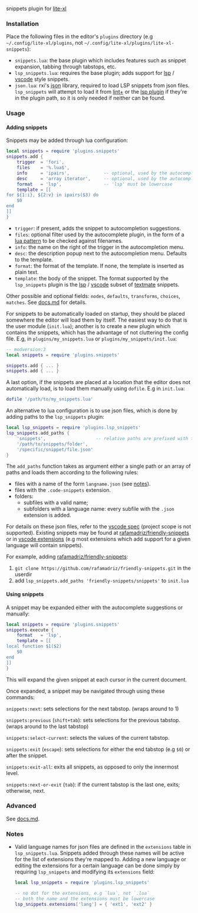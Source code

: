 snippets plugin for [lite-xl]


### Installation

Place the following files in the editor's `plugins` directory (e.g
`~/.config/lite-xl/plugins`, not `~/.config/lite-xl/plugins/lite-xl-snippets`):

*  `snippets.lua`: the base plugin which includes features such as snippet
    expansion, tabbing through tabstops, etc.
*  `lsp_snippets.lua`: requires the base plugin; adds support for [lsp] / [vscode]
   style snippets.
*   `json.lua`: rxi's [json] library, required to load LSP snippets from json
    files. `lsp_snippets` will attempt to load it from [lint+] or the [lsp plugin]
    if they're in the plugin path, so it is only needed if neither can be found.


### Usage

#### Adding snippets

Snippets may be added through lua configuration:

```lua
local snippets = require 'plugins.snippets'
snippets.add {
    trigger  = 'fori',
    files    = '%.lua$',
    info     = 'ipairs',             -- optional, used by the autocomplete menu
    desc     = 'array iterator',     -- optional, used by the autocomplete menu
    format   = 'lsp',                -- 'lsp' must be lowercase
    template = [[
for ${1:i}, ${2:v} in ipairs($3) do
    $0
end
]]
}
```

-  `trigger`: if present, adds the snippet to autocompletion suggestions.
-  `files`: optional filter used by the autocomplete plugin, in the form of a
   [lua pattern] to be checked against filenames.
-  `info`: the name on the right of the trigger in the autocompletion menu.
-  `desc`: the description popup next to the autocompletion menu. Defaults to
   the template.
-  `format`: the format of the template. If none, the template is inserted as
   plain text.
-  `template`: the body of the snippet. The format supported by the `lsp_snippets`
   plugin is the [lsp] / [vscode] subset of [textmate] snippets.

Other possible and optional fields: `nodes`, `defaults`, `transforms`, `choices`,
`matches`. See [docs.md](docs.md) for details.

For snippets to be automatically loaded on startup, they should be placed
somewhere the editor will load them by itself. The easiest way to do that is
the user module (`init.lua`); another is to create a new plugin which contains
the snippets, which has the advantage of not cluttering the config file. E.g,
in `plugins/my_snippets.lua` or `plugins/my_snippets/init.lua`:

```lua
-- modversion:3
local snippets = require 'plugins.snippets'

snippets.add { ... }
snippets.add { ... }
```

A last option, if the snippets are placed at a location that the editor does not
automatically load, is to load them manually using `dofile`. E.g in `init.lua`:

```lua
dofile '/path/to/my_snippets.lua'
```

An alternative to lua configuration is to use json files, which is done by
adding paths to the `lsp_snippets` plugin:

```lua
local lsp_snippets = require 'plugins.lsp_snippets'
lsp_snippets.add_paths {
    'snippets',                   -- relative paths are prefixed with the userdir
    '/path/to/snippets/folder',
    '/specific/snippet/file.json'
}
```

The `add_paths` function takes as argument either a single path or an array of
paths and loads them according to the following rules:

*  files with a name of the form `langname.json` (see [notes](#Notes)).
*  files with the `.code-snippets` extension.
*  folders:
   -  subfiles with a valid name;
   -  subfolders with a language name: every subfile with the `.json` extension
      is added.

For details on these json files, refer to the [vscode spec] (project scope is not
supported). Existing snippets may be found at [rafamadriz/friendly-snippets] or
in [vscode extensions] (e.g most extensions which add support for a given language
will contain snippets).

For example, adding [rafamadriz/friendly-snippets]:

1. `git clone https://github.com/rafamadriz/friendly-snippets.git` in the userdir
2. add `lsp_snippets.add_paths 'friendly-snippets/snippets'` to `init.lua`

#### Using snippets

A snippet may be expanded either with the autocomplete suggestions or manually:

```lua
local snippets = require 'plugins.snippets'
snippets.execute {
    format   = 'lsp',
    template = [[
local function $1($2)
    $0
end
]]
}
```

This will expand the given snippet at each cursor in the current document.

Once expanded, a snippet may be navigated through using these commands:

`snippets:next`:
    sets selections for the next tabstop. (wraps around to 1)

`snippets:previous` (`shift+tab`):
    sets selections for the previous tabstop. (wraps around to the last tabstop)

`snippets:select-current`:
    selects the values of the current tabstop.

`snippets:exit` (`escape`):
    sets selections for either the end tabstop (e.g `$0`) or after the snippet.

`snippets:exit-all`:
    exits all snippets, as opposed to only the innermost level.

`snippets:next-or-exit` (`tab`):
    if the current tabstop is the last one, exits; otherwise, next.


### Advanced

See [docs.md](docs.md).


### Notes

*  Valid language names for json files are defined in the `extensions` table in
   `lsp_snippets.lua`. Snippets added through these names will be active for the
   list of extensions they're mapped to. Adding a new language or editing the
   extensions for a certain language can be done simply by requiring `lsp_snippets`
   and modifying its `extensions` field:

   ```lua
   local lsp_snippets = require 'plugins.lsp_snippets'

   -- no dot for the extensions, e.g `lua`, not `.lua`
   -- both the name and the extensions must be lowercase
   lsp_snippets.extensions['lang'] = { 'ext1', 'ext2' }
   ```



[lite-xl]:     https://github.com/lite-xl
[json]:        https://github.com/rxi/json.lua
[lsp]:         https://microsoft.github.io/language-server-protocol/specifications/lsp/3.17/specification/#snippet_syntax
[vscode]:      https://code.visualstudio.com/docs/editor/userdefinedsnippets
[textmate]:    https://macromates.com/textmate/manual/snippets
[vscode spec]: https://code.visualstudio.com/docs/editor/userdefinedsnippets#_create-your-own-snippets
[rafamadriz/friendly-snippets]: https://github.com/rafamadriz/friendly-snippets
[vscode extensions]: https://marketplace.visualstudio.com/VSCode
[lint+]:       https://github.com/liquidev/lintplus
[lsp plugin]:  https://github.com/lite-xl/lite-xl-lsp
[lua pattern]: https://www.lua.org/manual/5.4/manual.html#6.4.1
